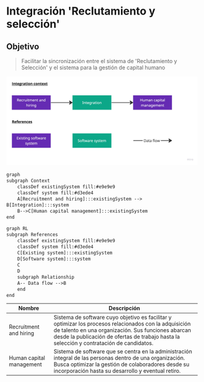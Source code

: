 # Integración 'Reclutamiento y selección'

## Objetivo
> Facilitar la sincronización entre el sistema de 'Reclutamiento y Selección' y el sistema para la gestión de capital humano

![](/docs/images/index-fig1-context.jpg)

```mermaid
graph
subgraph Context
    classDef existingSystem fill:#e9e9e9
    classDef system fill:#d3ede4
    A[Recruitment and hiring]:::existingSystem --> B[Integration]:::system
    B-->C[Human capital management]:::existingSystem
end
```

```mermaid
graph RL
subgraph References
    classDef existingSystem fill:#e9e9e9
    classDef system fill:#d3ede4
    C[Existing system]:::existingSystem
    D[Software system]:::system
    C
    D
    subgraph Relationship
    A-- Data flow -->B
    end
end
```

| Nombre      | Descripción |
| ----------- | ----------- |
| Recruitment and hiring | Sistema de software cuyo objetivo es facilitar y optimizar los procesos relacionados con la adquisición de talento en una organización. Sus funciones abarcan desde la publicación de ofertas de trabajo hasta la selección y contratación de candidatos. |
| Human capital management | Sistema de software que se centra en la administración integral de las personas dentro de una organización. Busca optimizar la gestión de colaboradores desde su incorporación hasta su desarrollo y eventual retiro. |